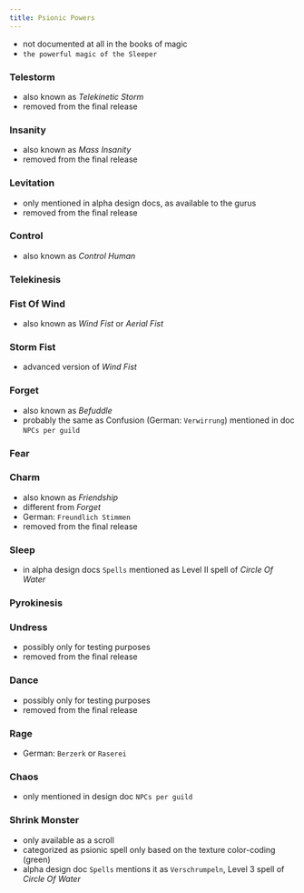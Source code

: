 ```yaml
---
title: Psionic Powers
---
```


- not documented at all in the books of magic
- `the powerful magic of the Sleeper`

### Telestorm
- also known as _Telekinetic Storm_
- removed from the final release

### Insanity
- also known as _Mass Insanity_
- removed from the final release

### Levitation
- only mentioned in alpha design docs, as available to the gurus
- removed from the final release

### Control
- also known as _Control Human_

### Telekinesis

### Fist Of Wind
- also known as _Wind Fist_ or _Aerial Fist_

### Storm Fist
- advanced version of _Wind Fist_

### Forget
- also known as _Befuddle_
- probably the same as Confusion (German: `Verwirrung`) mentioned in doc `NPCs per guild`

### Fear

### Charm
- also known as _Friendship_
- different from _Forget_
- German: `Freundlich Stimmen`
- removed from the final release

### Sleep
- in alpha design docs `Spells` mentioned as Level II spell of _Circle Of Water_

### Pyrokinesis

### Undress
- possibly only for testing purposes
- removed from the final release

### Dance
- possibly only for testing purposes
- removed from the final release

### Rage
- German: `Berzerk` or `Raserei`

### Chaos
- only mentioned in design doc `NPCs per guild`

### Shrink Monster
- only available as a scroll
- categorized as psionic spell only based on the texture color-coding (green)
- alpha design doc `Spells` mentions it as `Verschrumpeln`, Level 3 spell of _Circle Of Water_
